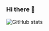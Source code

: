 ### Hi there 👋

<!--Final year student with a degree in artificial intelligence engineering seeking entry-level internship opportunities in the field of Data/Business Analytics. Skilled in data mining, visualization, and statistical analysis using tools such as SQL, Excel, and Python. Passionate about solving complex problems and turning data into insights to drive business decisions. Excited to bring my strong analytical skills and team-oriented approach to a data-driven organisation.
**rjthrajesh/rjthrajesh** is a ✨ _special_ ✨ repository because its `README.md` (this file) appears on your GitHub profile.

Here are some ideas to get you started:

- 🔭 I’m currently working on ...
- 🌱 I’m currently learning ...
- 👯 I’m looking to collaborate on ...
- 🤔 I’m looking for help with ...
- 💬 Ask me about ...
- 📫 How to reach me: ...
- 😄 Pronouns: ...
- ⚡ Fun fact: ...
-->
![GitHub stats](https://github-readme-stats.vercel.app/api?username=rjthrajesh&show_icons=true&theme=tokyonight)
